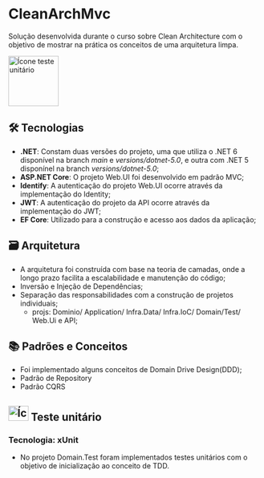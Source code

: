 # CleanArchMvc
Solução desenvolvida durante o curso sobre Clean Architecture com o objetivo de mostrar na prática os conceitos de uma arquitetura limpa.

<img height="100" width="100" src="https://user-images.githubusercontent.com/69124311/235538350-f3729324-5475-45bb-8e35-547a3eea227f.png" alt="Ícone teste unitário" />


## 🛠️ Tecnologias
* **.NET**: Constam duas versões do projeto, uma que utiliza o .NET 6 disponível na branch *main* e *versions/dotnet-5.0*, e outra com .NET 5 disponínel na branch *versions/dotnet-5.0*;
* **ASP.NET Core**: O projeto Web.UI foi desenvolvido em padrão MVC;
* **Identify**: A autenticação do projeto Web.UI ocorre através da implementação do Identity;
* **JWT**: A autenticação do projeto da API ocorre através da implementação do JWT;
* **EF Core**: Utilizado para a construção e acesso aos dados da aplicação;

## 🗃️ Arquitetura
* A arquitetura foi construída com base na teoria de camadas, onde a longo prazo facilita a escalabilidade e manutenção do código;
* Inversão e Injeção de Dependências;
* Separação das responsabilidades com a construção de projetos individuais;
  * projs: Dominio/ Application/ Infra.Data/ Infra.IoC/ Domain/Test/ Web.Ui e API;
  
## 📚 Padrões e Conceitos
* Foi implementado alguns conceitos de Domain Drive Design(DDD);
* Padrão de Repository
* Padrão CQRS

## <img height="30" width="40" src="https://user-images.githubusercontent.com/69124311/235537391-3bb5d6e4-62dd-437d-81ce-e3b007e5f58f.png" alt="Ícone teste unitário" /> Teste unitário
### Tecnologia: xUnit
* No projeto Domain.Test foram implementados testes unitários com o objetivo de inicialização ao conceito de TDD.

